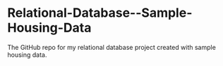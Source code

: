 # Relational-Database--Sample-Housing-Data
The GitHub repo for my relational database project created with sample housing data. 
